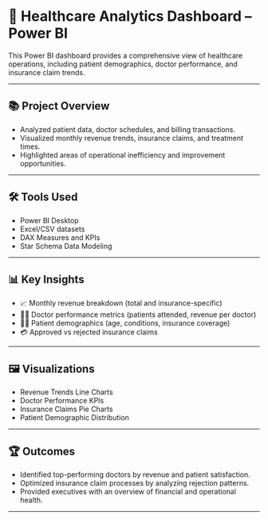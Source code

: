 # 🏥 Healthcare Analytics Dashboard – Power BI

This Power BI dashboard provides a comprehensive view of healthcare operations, including patient demographics, doctor performance, and insurance claim trends.

---

## 📚 Project Overview

- Analyzed patient data, doctor schedules, and billing transactions.
- Visualized monthly revenue trends, insurance claims, and treatment times.
- Highlighted areas of operational inefficiency and improvement opportunities.

---

## 🛠️ Tools Used

- Power BI Desktop
- Excel/CSV datasets
- DAX Measures and KPIs
- Star Schema Data Modeling

---

## 📊 Key Insights

- 📈 Monthly revenue breakdown (total and insurance-specific)
- 👨‍⚕️ Doctor performance metrics (patients attended, revenue per doctor)
- 🧑‍⚕️ Patient demographics (age, conditions, insurance coverage)
- 💳 Approved vs rejected insurance claims

---

## 🖼️ Visualizations

- Revenue Trends Line Charts
- Doctor Performance KPIs
- Insurance Claims Pie Charts
- Patient Demographic Distribution

---

## 🏆 Outcomes

- Identified top-performing doctors by revenue and patient satisfaction.
- Optimized insurance claim processes by analyzing rejection patterns.
- Provided executives with an overview of financial and operational health.

---

